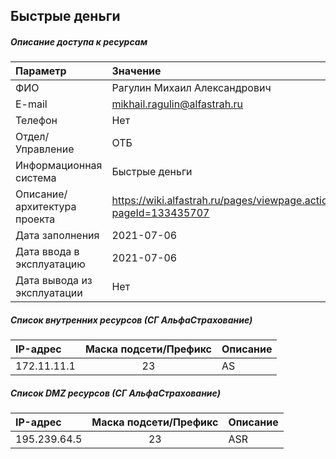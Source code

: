 ## Быстрые деньги
##### Описание доступа к ресурсам
| Параметр                     | Значение                                                         |
| :--------------------------- | :--------------------------------------------------------------- |
| ФИО                          | Рагулин Михаил Александрович                                     |
| E-mail                       | mikhail.ragulin@alfastrah.ru                                     |
| Телефон                      | Нет                                                              |
| Отдел/Управление             | ОТБ                                                              |
| Информационная система       | Быстрые деньги                                                   |
| Описание/архитектура проекта | https://wiki.alfastrah.ru/pages/viewpage.action?pageId=133435707 |
| Дата заполнения              | 2021-07-06                                                       |
| Дата ввода в эксплуатацию    | 2021-07-06                                                       |
| Дата вывода из эксплуатации  | Нет                                                              |



##### Список внутренних ресурсов (СГ АльфаСтрахование)
| IP-адрес    | Маска подсети/Префикс | Описание |
| :---------- | :-------------------: | :------- |
| 172.11.11.1 |          23           | AS       |



##### Список DMZ ресурсов (СГ АльфаСтрахование)
| IP-адрес     | Маска подсети/Префикс | Описание |
| :----------- | :-------------------: | :------- |
| 195.239.64.5 |          23           | ASR      |


